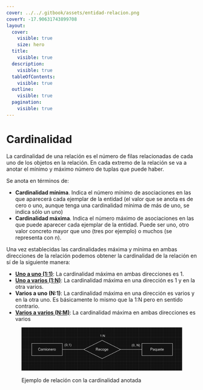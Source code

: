 ```yaml
---
cover: ../../.gitbook/assets/entidad-relacion.png
coverY: -17.90631743899708
layout:
  cover:
    visible: true
    size: hero
  title:
    visible: true
  description:
    visible: true
  tableOfContents:
    visible: true
  outline:
    visible: true
  pagination:
    visible: true
---
```


# Cardinalidad

La cardinalidad de una relación es el número de filas relacionadas de cada uno de los objetos en la relación. En cada extremo de la relación se va a anotar el mínimo y máximo número de tuplas que puede haber.

Se anota en términos de:

* **Cardinalidad mínima**. Indica el número mínimo de asociaciones en las que aparecerá cada ejemplar de la entidad (el valor que se anota es de cero o uno, aunque tenga una cardinalidad mínima de más de uno, se indica sólo un uno)
* **Cardinalidad máxima**. Indica el número máximo de asociaciones en las que puede aparecer cada ejemplar de la entidad. Puede ser uno, otro valor concreto mayor que uno (tres por ejemplo) o muchos (se representa con n).&#x20;

Una vez establecidas las cardinalidades máxima y mínima en ambas direcciones de la relación podemos obtener la cardinalidad de la relación en sí de la siguiente manera:

* [**Uno a uno (1:1)**](cardinalidad-1-1.md): La cardinalidad máxima en ambas direcciones es 1.
* [**Uno a varios (1:N)**](cardinalidad-1-n.md): La cardinalidad máxima en una dirección es 1 y en la otra varios.
* **Varios a uno (N:1)**: La cardinalidad máxima en una dirección es varios y en la otra uno. Es básicamente lo mismo que la 1:N pero en sentido contrario.
* [**Varios a varios (N:M)**](cardinalidad-n-m.md): La cardinalidad máxima en ambas direcciones es varios

<figure><img src="../../.gitbook/assets/image (47).png" alt=""><figcaption><p>Ejemplo de relación con la cardinalidad anotada</p></figcaption></figure>
